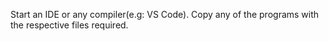 Start an IDE or any compiler(e.g: VS Code).
Copy any of the programs with the respective files required.
